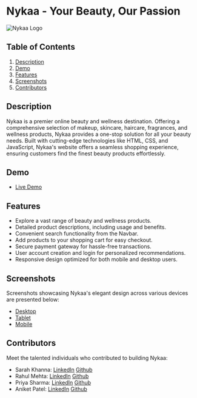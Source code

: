# Nykaa - Your Beauty, Our Passion

![Nykaa Logo](./Images/nykaa_logo.png)

## Table of Contents

1. [Description](#description)
2. [Demo](#demo)
3. [Features](#features)
4. [Screenshots](#screenshots)
5. [Contributors](#authors)

## Description

Nykaa is a premier online beauty and wellness destination. Offering a comprehensive selection of makeup, skincare, haircare, fragrances, and wellness products, Nykaa provides a one-stop solution for all your beauty needs. Built with cutting-edge technologies like HTML, CSS, and JavaScript, Nykaa's website offers a seamless shopping experience, ensuring customers find the finest beauty products effortlessly.

## Demo

- [Live Demo](https://enolc-nykaa.netlify.app/)

## Features

- Explore a vast range of beauty and wellness products.
- Detailed product descriptions, including usage and benefits.
- Convenient search functionality from the Navbar.
- Add products to your shopping cart for easy checkout.
- Secure payment gateway for hassle-free transactions.
- User account creation and login for personalized recommendations.
- Responsive design optimized for both mobile and desktop users.

## Screenshots

Screenshots showcasing Nykaa's elegant design across various devices are presented below:

- [Desktop](./assets/home-PC.png)
- [Tablet](./assets/home-Tablet.png)
- [Mobile](./assets/home-Phone.png)

## Contributors

Meet the talented individuals who contributed to building Nykaa:

- Sarah Khanna: [LinkedIn](https://www.linkedin.com/in/sarah-khanna-12345678/) [Github](https://github.com/sarahkhanna)
- Rahul Mehta: [LinkedIn](https://www.linkedin.com/in/rahul-mehta-87654321/) [Github](https://github.com/rahulmehta)
- Priya Sharma: [LinkedIn](https://www.linkedin.com/in/priya-sharma-abcdef12/) [Github](https://github.com/priyasharma)
- Aniket Patel: [LinkedIn](https://www.linkedin.com/in/aniket-patel-xyz123/) [Github](https://github.com/aniketpatel)
